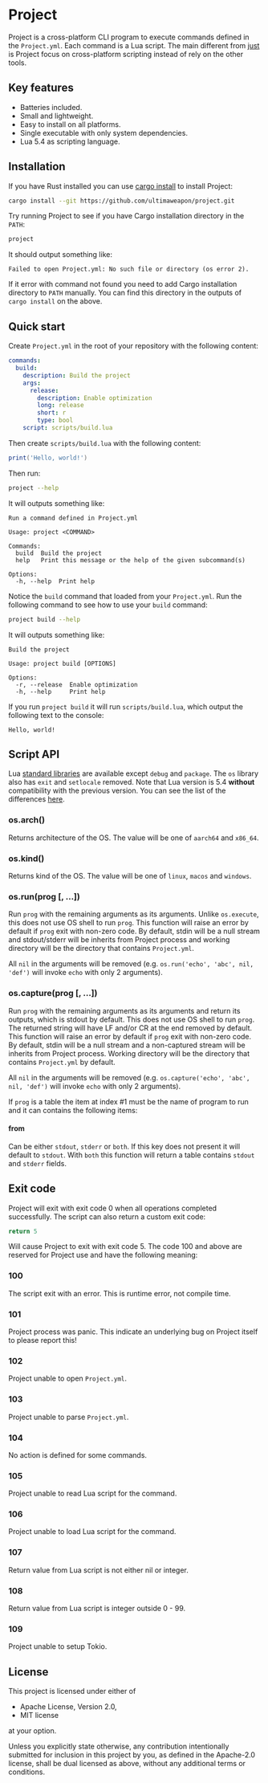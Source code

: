 # Project

Project is a cross-platform CLI program to execute commands defined in the `Project.yml`. Each command is a Lua script. The main different from [just](https://github.com/casey/just) is Project focus on cross-platform scripting instead of rely on the other tools.

## Key features

- Batteries included.
- Small and lightweight.
- Easy to install on all platforms.
- Single executable with only system dependencies.
- Lua 5.4 as scripting language.

## Installation

If you have Rust installed you can use [cargo install](https://doc.rust-lang.org/cargo/commands/cargo-install.html) to install Project:

```sh
cargo install --git https://github.com/ultimaweapon/project.git
```

Try running Project to see if you have Cargo installation directory in the `PATH`:

```sh
project
```

It should output something like:

```
Failed to open Project.yml: No such file or directory (os error 2).
```

If it error with command not found you need to add Cargo installation directory to `PATH` manually. You can find this directory in the outputs of `cargo install` on the above.

## Quick start

Create `Project.yml` in the root of your repository with the following content:

```yaml
commands:
  build:
    description: Build the project
    args:
      release:
        description: Enable optimization
        long: release
        short: r
        type: bool
    script: scripts/build.lua
```

Then create `scripts/build.lua` with the following content:

```lua
print('Hello, world!')
```

Then run:

```sh
project --help
```

It will outputs something like:

```
Run a command defined in Project.yml

Usage: project <COMMAND>

Commands:
  build  Build the project
  help   Print this message or the help of the given subcommand(s)

Options:
  -h, --help  Print help
```

Notice the `build` command that loaded from your `Project.yml`. Run the following command to see how to use your `build` command:

```sh
project build --help
```

It will outputs something like:

```
Build the project

Usage: project build [OPTIONS]

Options:
  -r, --release  Enable optimization
  -h, --help     Print help
```

If you run `project build` it will run `scripts/build.lua`, which output the following text to the console:

```
Hello, world!
```

## Script API

Lua [standard libraries](https://www.lua.org/manual/5.4/manual.html#6) are available except `debug` and `package`. The `os` library also has `exit` and `setlocale` removed. Note that Lua version is 5.4 **without** compatibility with the previous version. You can see the list of the differences [here](https://www.lua.org/manual/5.4/manual.html#8).

### os.arch()

Returns architecture of the OS. The value will be one of `aarch64` and `x86_64`.

### os.kind()

Returns kind of the OS. The value will be one of `linux`, `macos` and `windows`.

### os.run(prog [, ...])

Run `prog` with the remaining arguments as its arguments. Unlike `os.execute`, this does not use OS shell to run `prog`. This function will raise an error by default if `prog` exit with non-zero code. By default, stdin will be a null stream and stdout/stderr will be inherits from Project process and working directory will be the directory that contains `Project.yml`.

All `nil` in the arguments will be removed (e.g. `os.run('echo', 'abc', nil, 'def')` will invoke `echo` with only 2 arguments).

### os.capture(prog [, ...])

Run `prog` with the remaining arguments as its arguments and return its outputs, which is stdout by default. This does not use OS shell to run `prog`. The returned string will have LF and/or CR at the end removed by default. This function will raise an error by default if `prog` exit with non-zero code. By default, stdin will be a null stream and a non-captured stream will be inherits from Project process. Working directory will be the directory that contains `Project.yml` by default.

All `nil` in the arguments will be removed (e.g. `os.capture('echo', 'abc', nil, 'def')` will invoke `echo` with only 2 arguments).

If `prog` is a table the item at index #1 must be the name of program to run and it can contains the following items:

#### from

Can be either `stdout`, `stderr` or `both`. If this key does not present it will default to `stdout`. With `both` this function will return a table contains `stdout` and `stderr` fields.

## Exit code

Project will exit with exit code 0 when all operations completed successfully. The script can also return a custom exit code:

```lua
return 5
```

Will cause Project to exit with exit code 5. The code 100 and above are reserved for Project use and have the following meaning:

### 100

The script exit with an error. This is runtime error, not compile time.

### 101

Project process was panic. This indicate an underlying bug on Project itself to please report this!

### 102

Project unable to open `Project.yml`.

### 103

Project unable to parse `Project.yml`.

### 104

No action is defined for some commands.

### 105

Project unable to read Lua script for the command.

### 106

Project unable to load Lua script for the command.

### 107

Return value from Lua script is not either nil or integer.

### 108

Return value from Lua script is integer outside 0 - 99.

### 109

Project unable to setup Tokio.

## License

This project is licensed under either of

- Apache License, Version 2.0,
- MIT license

at your option.

Unless you explicitly state otherwise, any contribution intentionally submitted for inclusion in this project by you, as defined in the Apache-2.0 license, shall be dual licensed as above, without any additional terms or conditions.
